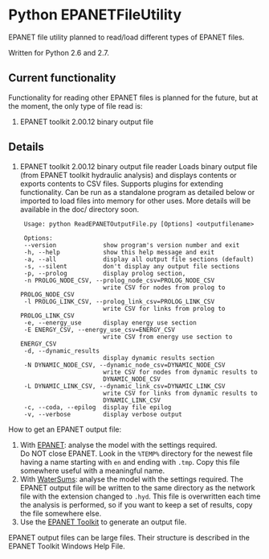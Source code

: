 Python EPANETFileUtility
========================

EPANET file utility planned to read/load different types of EPANET files.

Written for Python 2.6 and 2.7.

Current functionality
---------------------

Functionality for reading other EPANET files is planned for
the future, but at the moment, the only type of file read is:

1. EPANET toolkit 2.00.12 binary output file


Details
-------


1. EPANET toolkit 2.00.12 binary output file reader
   Loads binary output file (from EPANET toolkit hydraulic analysis) 
   and displays contents or exports contents to CSV files.
   Supports plugins for extending functionality.
   Can be run as a standalone program as detailed below
   or imported to load files into memory for other uses.
   More details will be available in the doc/ directory soon.

        Usage: python ReadEPANETOutputFile.py [Options] <outputfilename>

        Options:
        --version             show program's version number and exit
        -h, --help            show this help message and exit
        -a, --all             display all output file sections (default)
        -s, --silent          don't display any output file sections
        -p, --prolog          display prolog section,
        -n PROLOG_NODE_CSV, --prolog_node_csv=PROLOG_NODE_CSV
                              write CSV for nodes from prolog to PROLOG_NODE_CSV
        -l PROLOG_LINK_CSV, --prolog_link_csv=PROLOG_LINK_CSV
                              write CSV for links from prolog to PROLOG_LINK_CSV
        -e, --energy_use      display energy use section
        -E ENERGY_CSV, --energy_use_csv=ENERGY_CSV
                              write CSV from energy use section to ENERGY_CSV
        -d, --dynamic_results
                              display dynamic results section
        -N DYNAMIC_NODE_CSV, --dynamic_node_csv=DYNAMIC_NODE_CSV
                              write CSV for nodes from dynamic results to
                              DYNAMIC_NODE_CSV
        -L DYNAMIC_LINK_CSV, --dynamic_link_csv=DYNAMIC_LINK_CSV
                              write CSV for links from dynamic results to
                              DYNAMIC_LINK_CSV
        -c, --coda, --epilog  display file epilog
        -v, --verbose         display verbose output

How to get an EPANET output file:

1. With [EPANET](http://www.epa.gov/nrmrl/wswrd/dw/epanet.html):
   analyse the model with the settings required.  
   Do NOT close EPANET.
   Look in the `%TEMP%` directory for the newest file having a name
   starting with `en` and ending with `.tmp`.  Copy this file
   somewhere useful with a meaningful name.
2. With [WaterSums](http://www.WaterSums.com): analyse the model with
   the settings required.
   The EPANET output file will be written to the same directory
   as the network file with the extension changed to `.hyd`.
   This file is overwritten each time the analysis is performed,
   so if you want to keep a set of results, copy the file somewhere
   else.
3. Use the [EPANET Toolkit](http://www.epa.gov/nrmrl/wswrd/dw/epanet.html#toolkit)
   to generate an output file.

EPANET output files can be large files.  Their structure is described
in the EPANET Toolkit Windows Help File.

